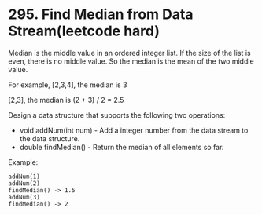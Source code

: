 # 295. Find Median from Data Stream(leetcode hard)
Median is the middle value in an ordered integer list. If the size of the list is even, there is no middle value. So the median is the mean of the two middle value.

For example,
[2,3,4], the median is 3

[2,3], the median is (2 + 3) / 2 = 2.5

Design a data structure that supports the following two operations:

- void addNum(int num) - Add a integer number from the data stream to the data structure.
- double findMedian() - Return the median of all elements so far.

Example:
```
addNum(1)
addNum(2)
findMedian() -> 1.5
addNum(3) 
findMedian() -> 2
```